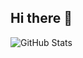 ## Hi there 👋
![GitHub Stats](https://github-readme-stats.vercel.app/api?username=Rithvik086&show_icons=true&theme=gruvbox_light&hide_border=false)

<!--
**Rithvik086/Rithvik086** is a ✨ _special_ ✨ repository because its `README.md` (this file) appears on your GitHub profile.

Here are some ideas to get you started:

- 🔭 I’m currently working on ...
- 🌱 I’m currently learning ...
- 👯 I’m looking to collaborate on ...
- 🤔 I’m looking for help with ...
- 💬 Ask me about ...
- 📫 How to reach me: ...
- 😄 Pronouns: ...
- ⚡ Fun fact: ...
-->
